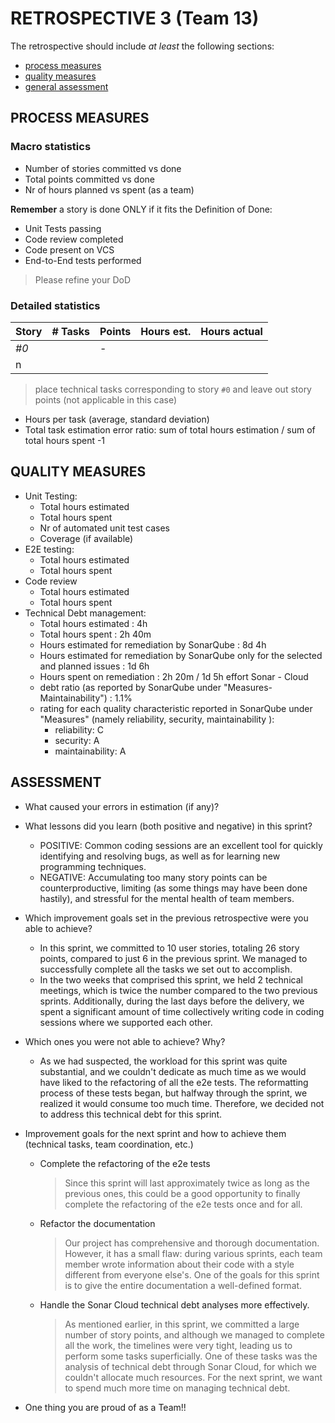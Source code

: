 RETROSPECTIVE 3 (Team 13)
=====================================

The retrospective should include _at least_ the following
sections:

- [process measures](#process-measures)
- [quality measures](#quality-measures)
- [general assessment](#assessment)

## PROCESS MEASURES 

### Macro statistics

- Number of stories committed vs done 
- Total points committed vs done 
- Nr of hours planned vs spent (as a team)

**Remember**  a story is done ONLY if it fits the Definition of Done:
 
- Unit Tests passing
- Code review completed
- Code present on VCS
- End-to-End tests performed

> Please refine your DoD 

### Detailed statistics

| Story  | # Tasks | Points | Hours est. | Hours actual |
|--------|---------|--------|------------|--------------|
| _#0_   |         |    -   |            |              |
| n      |         |        |            |              |
   

> place technical tasks corresponding to story `#0` and leave out story points (not applicable in this case)

- Hours per task (average, standard deviation)
- Total task estimation error ratio: sum of total hours estimation / sum of total hours spent -1

  
## QUALITY MEASURES 

- Unit Testing:
  - Total hours estimated
  - Total hours spent
  - Nr of automated unit test cases 
  - Coverage (if available)
- E2E testing:
  - Total hours estimated
  - Total hours spent
- Code review 
  - Total hours estimated 
  - Total hours spent
- Technical Debt management:
  - Total hours estimated : 4h
  - Total hours spent : 2h 40m
  - Hours estimated for remediation by SonarQube : 8d 4h
  - Hours estimated for remediation by SonarQube only for the selected and planned issues : 1d 6h
  - Hours spent on remediation : 2h 20m / 1d 5h effort Sonar - Cloud
  - debt ratio (as reported by SonarQube under "Measures-Maintainability") : 1.1%
  - rating for each quality characteristic reported in SonarQube under "Measures" (namely reliability, security, maintainability ):
    - reliability: C
    - security: A
    - maintainability: A

## ASSESSMENT

- What caused your errors in estimation (if any)?

- What lessons did you learn (both positive and negative) in this sprint?
    + POSITIVE: Common coding sessions are an excellent tool for quickly identifying and resolving bugs, as well as for learning new programming techniques.
    + NEGATIVE: Accumulating too many story points can be counterproductive, limiting (as some things may have been done hastily), and stressful for the mental health of team members.

- Which improvement goals set in the previous retrospective were you able to achieve? 
    + In this sprint, we committed to 10 user stories, totaling 26 story points, compared to just 6 in the previous sprint. We managed to successfully complete all the tasks we set out to accomplish.
    + In the two weeks that comprised this sprint, we held 2 technical meetings, which is twice the number compared to the two previous sprints. Additionally, during the last days before the delivery, we spent a significant amount of time collectively writing code in coding sessions where we supported each other.
  
- Which ones you were not able to achieve? Why?
    + As we had suspected, the workload for this sprint was quite substantial, and we couldn't dedicate as much time as we would have liked to the refactoring of all the e2e tests. The reformatting process of these tests began, but halfway through the sprint, we realized it would consume too much time. Therefore, we decided not to address this technical debt for this sprint.

- Improvement goals for the next sprint and how to achieve them (technical tasks, team coordination, etc.)
    + Complete the refactoring of the e2e tests
        > Since this sprint will last approximately twice as long as the previous ones, this could be a good opportunity to finally complete the refactoring of the e2e tests once and for all.
    + Refactor the documentation
        > Our project has comprehensive and thorough documentation. However, it has a small flaw: during various sprints, each team member wrote information about their code with a style different from everyone else's. One of the goals for this sprint is to give the entire documentation a well-defined format.
    + Handle the Sonar Cloud technical debt analyses more effectively.
        > As mentioned earlier, in this sprint, we committed a large number of story points, and although we managed to complete all the work, the timelines were very tight, leading us to perform some tasks superficially. One of these tasks was the analysis of technical debt through Sonar Cloud, for which we couldn't allocate much resources. For the next sprint, we want to spend much more time on managing technical debt.

- One thing you are proud of as a Team!!
